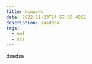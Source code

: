 ```yaml
---
title: wcwwcwc
date: 2022-11-23T14:57:05.406Z
description: sasddsa
tags:
  - eef
  - scs
---
```

d﻿sadsa